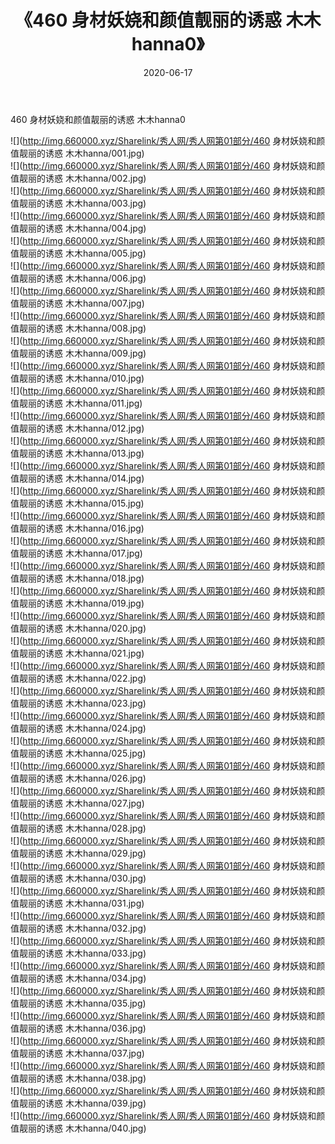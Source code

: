 ﻿---
layout: post
title:  《460 身材妖娆和颜值靓丽的诱惑 木木hanna0》
date:   2020-06-17
img: http://img.660000.xyz/Sharelink/秀人网/秀人网第01部分/460 身材妖娆和颜值靓丽的诱惑 木木hanna0/000.jpg
categories: [美女, 清纯, 唯美]
---

460 身材妖娆和颜值靓丽的诱惑 木木hanna0

  ![](http://img.660000.xyz/Sharelink/秀人网/秀人网第01部分/460 身材妖娆和颜值靓丽的诱惑 木木hanna/001.jpg) <br> ![](http://img.660000.xyz/Sharelink/秀人网/秀人网第01部分/460 身材妖娆和颜值靓丽的诱惑 木木hanna/002.jpg) <br> ![](http://img.660000.xyz/Sharelink/秀人网/秀人网第01部分/460 身材妖娆和颜值靓丽的诱惑 木木hanna/003.jpg) <br> ![](http://img.660000.xyz/Sharelink/秀人网/秀人网第01部分/460 身材妖娆和颜值靓丽的诱惑 木木hanna/004.jpg) <br> ![](http://img.660000.xyz/Sharelink/秀人网/秀人网第01部分/460 身材妖娆和颜值靓丽的诱惑 木木hanna/005.jpg) <br> ![](http://img.660000.xyz/Sharelink/秀人网/秀人网第01部分/460 身材妖娆和颜值靓丽的诱惑 木木hanna/006.jpg) <br> ![](http://img.660000.xyz/Sharelink/秀人网/秀人网第01部分/460 身材妖娆和颜值靓丽的诱惑 木木hanna/007.jpg) <br> ![](http://img.660000.xyz/Sharelink/秀人网/秀人网第01部分/460 身材妖娆和颜值靓丽的诱惑 木木hanna/008.jpg) <br> ![](http://img.660000.xyz/Sharelink/秀人网/秀人网第01部分/460 身材妖娆和颜值靓丽的诱惑 木木hanna/009.jpg) <br> ![](http://img.660000.xyz/Sharelink/秀人网/秀人网第01部分/460 身材妖娆和颜值靓丽的诱惑 木木hanna/010.jpg) <br> ![](http://img.660000.xyz/Sharelink/秀人网/秀人网第01部分/460 身材妖娆和颜值靓丽的诱惑 木木hanna/011.jpg) <br> ![](http://img.660000.xyz/Sharelink/秀人网/秀人网第01部分/460 身材妖娆和颜值靓丽的诱惑 木木hanna/012.jpg) <br> ![](http://img.660000.xyz/Sharelink/秀人网/秀人网第01部分/460 身材妖娆和颜值靓丽的诱惑 木木hanna/013.jpg) <br> ![](http://img.660000.xyz/Sharelink/秀人网/秀人网第01部分/460 身材妖娆和颜值靓丽的诱惑 木木hanna/014.jpg) <br> ![](http://img.660000.xyz/Sharelink/秀人网/秀人网第01部分/460 身材妖娆和颜值靓丽的诱惑 木木hanna/015.jpg) <br> ![](http://img.660000.xyz/Sharelink/秀人网/秀人网第01部分/460 身材妖娆和颜值靓丽的诱惑 木木hanna/016.jpg) <br> ![](http://img.660000.xyz/Sharelink/秀人网/秀人网第01部分/460 身材妖娆和颜值靓丽的诱惑 木木hanna/017.jpg) <br> ![](http://img.660000.xyz/Sharelink/秀人网/秀人网第01部分/460 身材妖娆和颜值靓丽的诱惑 木木hanna/018.jpg) <br> ![](http://img.660000.xyz/Sharelink/秀人网/秀人网第01部分/460 身材妖娆和颜值靓丽的诱惑 木木hanna/019.jpg) <br> ![](http://img.660000.xyz/Sharelink/秀人网/秀人网第01部分/460 身材妖娆和颜值靓丽的诱惑 木木hanna/020.jpg) <br> ![](http://img.660000.xyz/Sharelink/秀人网/秀人网第01部分/460 身材妖娆和颜值靓丽的诱惑 木木hanna/021.jpg) <br> ![](http://img.660000.xyz/Sharelink/秀人网/秀人网第01部分/460 身材妖娆和颜值靓丽的诱惑 木木hanna/022.jpg) <br> ![](http://img.660000.xyz/Sharelink/秀人网/秀人网第01部分/460 身材妖娆和颜值靓丽的诱惑 木木hanna/023.jpg) <br> ![](http://img.660000.xyz/Sharelink/秀人网/秀人网第01部分/460 身材妖娆和颜值靓丽的诱惑 木木hanna/024.jpg) <br> ![](http://img.660000.xyz/Sharelink/秀人网/秀人网第01部分/460 身材妖娆和颜值靓丽的诱惑 木木hanna/025.jpg) <br> ![](http://img.660000.xyz/Sharelink/秀人网/秀人网第01部分/460 身材妖娆和颜值靓丽的诱惑 木木hanna/026.jpg) <br> ![](http://img.660000.xyz/Sharelink/秀人网/秀人网第01部分/460 身材妖娆和颜值靓丽的诱惑 木木hanna/027.jpg) <br> ![](http://img.660000.xyz/Sharelink/秀人网/秀人网第01部分/460 身材妖娆和颜值靓丽的诱惑 木木hanna/028.jpg) <br> ![](http://img.660000.xyz/Sharelink/秀人网/秀人网第01部分/460 身材妖娆和颜值靓丽的诱惑 木木hanna/029.jpg) <br> ![](http://img.660000.xyz/Sharelink/秀人网/秀人网第01部分/460 身材妖娆和颜值靓丽的诱惑 木木hanna/030.jpg) <br> ![](http://img.660000.xyz/Sharelink/秀人网/秀人网第01部分/460 身材妖娆和颜值靓丽的诱惑 木木hanna/031.jpg) <br> ![](http://img.660000.xyz/Sharelink/秀人网/秀人网第01部分/460 身材妖娆和颜值靓丽的诱惑 木木hanna/032.jpg) <br> ![](http://img.660000.xyz/Sharelink/秀人网/秀人网第01部分/460 身材妖娆和颜值靓丽的诱惑 木木hanna/033.jpg) <br> ![](http://img.660000.xyz/Sharelink/秀人网/秀人网第01部分/460 身材妖娆和颜值靓丽的诱惑 木木hanna/034.jpg) <br> ![](http://img.660000.xyz/Sharelink/秀人网/秀人网第01部分/460 身材妖娆和颜值靓丽的诱惑 木木hanna/035.jpg) <br> ![](http://img.660000.xyz/Sharelink/秀人网/秀人网第01部分/460 身材妖娆和颜值靓丽的诱惑 木木hanna/036.jpg) <br> ![](http://img.660000.xyz/Sharelink/秀人网/秀人网第01部分/460 身材妖娆和颜值靓丽的诱惑 木木hanna/037.jpg) <br> ![](http://img.660000.xyz/Sharelink/秀人网/秀人网第01部分/460 身材妖娆和颜值靓丽的诱惑 木木hanna/038.jpg) <br> ![](http://img.660000.xyz/Sharelink/秀人网/秀人网第01部分/460 身材妖娆和颜值靓丽的诱惑 木木hanna/039.jpg) <br> ![](http://img.660000.xyz/Sharelink/秀人网/秀人网第01部分/460 身材妖娆和颜值靓丽的诱惑 木木hanna/040.jpg) <br>